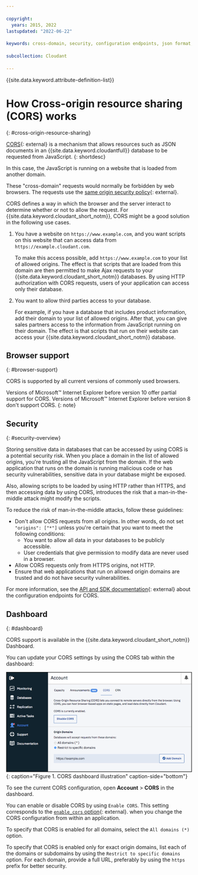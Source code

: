 ```yaml
---

copyright:
  years: 2015, 2022
lastupdated: "2022-06-22"

keywords: cross-domain, security, configuration endpoints, json format, dashboard, set CORS configuration, read CORS configuration, IBM Cloudant Dashboard, same origin security policy

subcollection: Cloudant

---
```


{{site.data.keyword.attribute-definition-list}}

# How Cross-origin resource sharing (CORS) works
{: #cross-origin-resource-sharing}

[CORS](https://www.w3.org/wiki/CORS){: external} is a mechanism that allows resources
such as JSON documents in an {{site.data.keyword.cloudantfull}} database to be requested
from JavaScript.
{: shortdesc}

In this case, the JavaScript is running on a website that is loaded from another domain.

These "cross-domain" requests would normally be forbidden by web browsers. The requests use the [same origin security policy](http://en.wikipedia.org/wiki/Same-origin_policy){: external}.

CORS defines a way in which the browser and the server interact to determine whether or not to allow the request.
For {{site.data.keyword.cloudant_short_notm}},
CORS might be a good solution in the following use cases.

1.	You have a website on `https://www.example.com`, and you want scripts on this website that can access data from `https://example.cloudant.com`.

	To make this access possible,
	add `https://www.example.com` to your list of allowed origins.
	The effect is that scripts that are loaded from this domain are then
	permitted to make Ajax requests to your {{site.data.keyword.cloudant_short_notm}} databases.
	By using HTTP authorization with CORS requests,
	users of your application can access only their database.

2.	You want to allow third parties access to your database.

	For example, if you have a database that includes product information, add their domain to your list of allowed origins. After that, you can give sales partners access to the information from JavaScript running on their domain.
	The effect is that scripts that run on their website can access your {{site.data.keyword.cloudant_short_notm}} database.

## Browser support
{: #browser-support}

CORS is supported by all current versions of commonly used browsers.

Versions of Microsoft&trade; Internet Explorer before version 10 offer partial support for CORS. Versions of Microsoft&trade; Internet Explorer before version 8 don't support CORS.
{: note}

## Security
{: #security-overview}

Storing sensitive data in databases that can be accessed by using CORS is a potential security risk.
When you place a domain in the list of allowed origins,
you're trusting all the JavaScript from the domain.
If the web application that runs on the domain is running malicious code or has security vulnerabilities,
sensitive data in your database might be exposed.

Also,
allowing scripts to be loaded by using HTTP rather than HTTPS,
and then accessing data by using CORS,
introduces the risk that a man-in-the-middle attack might modify the scripts.

To reduce the risk of man-in-the-middle attacks, follow these guidelines:

-	Don't allow CORS requests from all origins.
	In other words,
	do not set `"origins": ["*"]` unless you're certain that you want to meet the following conditions:
	-	You want to allow all data in your databases to be publicly accessible.
	-	User credentials that give permission to modify data are never used in a browser.
-	Allow CORS requests only from HTTPS origins, not HTTP.
-	Ensure that web applications that run on allowed origin domains are trusted
	and do not have security vulnerabilities.

For more information, see the [API and SDK documentation](/apidocs/cloudant#getcorsinformation){: external} about the configuration endpoints for CORS.

## Dashboard
{: #dashboard}

CORS support is available in the {{site.data.keyword.cloudant_short_notm}} Dashboard.

You can update your CORS settings by using the CORS tab within the dashboard:

![CORS dashboard illustration](../images/corsdashboard.png){: caption="Figure 1. CORS dashboard illustration" caption-side="bottom"}

To see the current CORS configuration,
open **Account** > **CORS** in the dashboard.

You can enable or disable CORS by using `Enable CORS`.
This setting corresponds to the [`enable_cors` option](/apidocs/cloudant#putcorsconfiguration){: external}.
when you change the CORS configuration from within an application.

To specify that CORS is enabled for all domains,
select the `All domains (*)` option.

To specify that CORS is enabled only for exact origin domains,
list each of the domains or subdomains by using the `Restrict to specific domains` option.
For each domain,
provide a full URL,
preferably by using the `https` prefix for better security.
